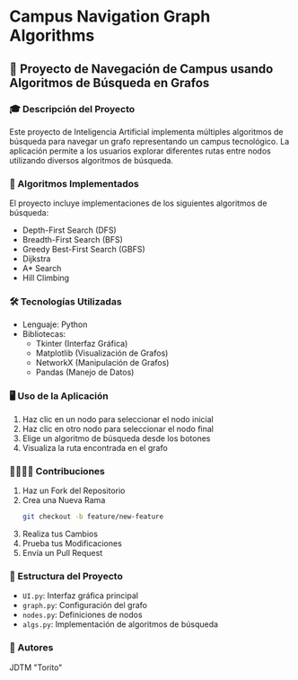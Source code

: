 # Campus Navigation Graph Algorithms

## 📍 Proyecto de Navegación de Campus usando Algoritmos de Búsqueda en Grafos

### 🎓 Descripción del Proyecto
Este proyecto de Inteligencia Artificial implementa múltiples algoritmos de búsqueda para navegar un grafo representando un campus tecnológico. 
La aplicación permite a los usuarios explorar diferentes rutas entre nodos utilizando diversos algoritmos de búsqueda.

### 🧩 Algoritmos Implementados
El proyecto incluye implementaciones de los siguientes algoritmos de búsqueda:
- Depth-First Search (DFS)
- Breadth-First Search (BFS)
- Greedy Best-First Search (GBFS)
- Dijkstra
- A* Search
- Hill Climbing

### 🛠 Tecnologías Utilizadas
- Lenguaje: Python
- Bibliotecas:
  - Tkinter (Interfaz Gráfica)
  - Matplotlib (Visualización de Grafos)
  - NetworkX (Manipulación de Grafos)
  - Pandas (Manejo de Datos)

### 🖥 Uso de la Aplicación
1. Haz clic en un nodo para seleccionar el nodo inicial
2. Haz clic en otro nodo para seleccionar el nodo final
3. Elige un algoritmo de búsqueda desde los botones
4. Visualiza la ruta encontrada en el grafo

### 🫱🏼‍🫲🏼 Contribuciones

1. Haz un Fork del Repositorio
2. Crea una Nueva Rama
   ```bash
   git checkout -b feature/new-feature
   ```
3. Realiza tus Cambios
4. Prueba tus Modificaciones
5. Envía un Pull Request

### 📝 Estructura del Proyecto
- `UI.py`: Interfaz gráfica principal
- `graph.py`: Configuración del grafo
- `nodes.py`: Definiciones de nodos
- `algs.py`: Implementación de algoritmos de búsqueda

### 👥 Autores
JDTM "Torito" 
